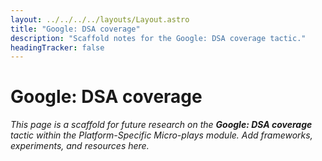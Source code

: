 ```yaml
---
layout: ../../../../layouts/Layout.astro
title: "Google: DSA coverage"
description: "Scaffold notes for the Google: DSA coverage tactic."
headingTracker: false
---
```

# Google: DSA coverage

_This page is a scaffold for future research on the **Google: DSA coverage** tactic within the Platform-Specific Micro-plays module. Add frameworks, experiments, and resources here._
